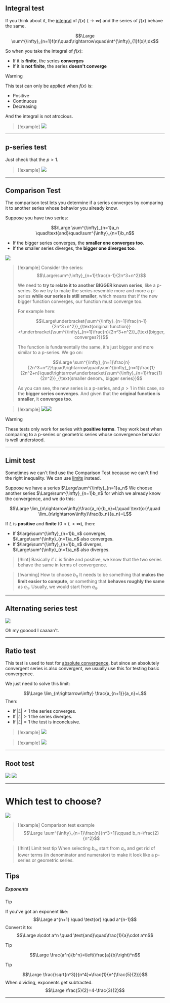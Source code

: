 ## Integral test

If you think about it, the [integral](4.%20Indefinite%20Integrals.md) of $f(x)$ ($\rightarrow \infty$) and the series of $f(x)$ behave the same.

$$\Large \sum^{\infty}_{n=1}f(n)\quad\rightarrow\quad\int^{\infty}_{1}f(x)\;dx$$

So when you take the integral of $f(x)$:
- If it is **finite**, the series **converges**
- If it is **not finite**, the series **doesn't converge**

> [!warning]
> This test can only be applied when $f(x)$ is:
> - Positive
> - Continuous
> - Decreasing
>   
> And the integral is not atrocious.

> [!example]
> ![](../z_images/Pasted%20image%2020250502192837.png)

---

## p-series test

Just check that the $p>1$.

> [!example]
![](../z_images/Pasted%20image%2020250502193254.png)

---

## Comparison Test

The comparison test lets you determine if a series converges by comparing it to another series whose behavior you already know.

Suppose you have two series:

$$\Large \sum^{\infty}_{n=1}a_n \quad\text{and}\quad\sum^{\infty}_{n=1}b_n$$

- If the bigger series converges, the **smaller one converges too**. 
- If the smaller series diverges, the **bigger one diverges too**.

![](../z_images/Senza%20titodsfsdfsdflo.png)

> [!example]
> Consider the series:
> $$\Large\sum^{\infty}_{n=1}\frac{n-1}{2n^3+n^2}$$
> 
> We need to **try to relate it to another BIGGER known series**, like a p-series.
> So we try to make the series resemble more and more a p-series **while our series is still smaller**, which means that if the new bigger function converges, our function must converge too.
> 
> For example here:
> 
> $$\Large\underbracket{\sum^{\infty}_{n=1}\frac{n-1}{2n^3+n^2}}_{\text{original function}}<\underbracket{\sum^{\infty}_{n=1}\frac{n}{2n^3+n^2}}_{\text{bigger, converges?}}$$
> 
> The function is fundamentally the same, it's just bigger and more similar to a p-series.
> We go on:
> 
> $$\Large \sum^{\infty}_{n=1}\frac{n}{2n^3+n^2}\quad\rightarrow\quad\sum^{\infty}_{n=1}\frac{1}{2n^2+n}\quad\rightarrow\underbracket{\sum^{\infty}_{n=1}\frac{1}{2n^2}}_{\text{smaller denom., bigger series}}$$
> 
> 
> As you can see, the new series is a p-series, and $p>1$ in this case, so the **bigger series converges**. 
> And given that the **original function is smaller**, it **converges too**.

> [!example]
> ![](../z_images/Pasted%20image%2020250503113500.png)![](../z_images/Pasted%20image%2020250503113516.png)

> [!warning] 
> These tests only work for series with **positive terms**. 
> They work best when comparing to a p-series or geometric series whose convergence behavior is well understood.
> 
> 

---

## Limit test

Sometimes we can't find use the Comparison Test because we can't find the right inequality. We can use [limits](../Calculus/Limits.md) instead.

Suppose we have a series $\Large\sum^{\infty}_{n=1}a_n$
We choose another series $\Large\sum^{\infty}_{n=1}b_n$ for which we already know the convergence, and we do this:

$$\Large \lim_{n\rightarrow\infty}\frac{a_n}{b_n}=L\quad \text{or}\quad \lim_{n\rightarrow\infty}\frac{b_n}{a_n}=L$$

If $L$ is **positive** and **finite** ($0<L<\infty$), then:
- If $\large\sum^{\infty}_{n=1}b_n$ converges, $\Large\sum^{\infty}_{n=1}a_n$ also converges.
- If $\large\sum^{\infty}_{n=1}b_n$ diverges, $\Large\sum^{\infty}_{n=1}a_n$ also diverges.

> [!hint]
> Basically if $L$ is finite and positive, we know that the two series behave the same in terms of convergence.

> [!warning] How to choose $b_n$
> It needs to be something that **makes the limit easier to compute**, or something that **behaves roughly the same** as $a_n$.
> Usually, we would start from $a_n$.

---

## Alternating series test

![](../z_images/Pasted%20image%2020250503163616.png)

Oh my gooood I caaaan't.

---

## Ratio test

This test is used to test for [absolute convergence](1.%20Series.md#^37da2b), but since an absolutely convergent series is also convergent, we usually use this for testing basic convergence.

We just need to solve this limit:

$$\Large \lim_{n\rightarrow\infty} \frac{a_{n+1}}{a_n}=L$$
Then:
- If $|L| < 1$ the series converges.
- If $|L|> 1$ the series diverges.
- If $|L| = 1$ the test is inconclusive.

> [!example]
> ![](../z_images/Pasted%20image%2020250504171341.png)

> [!example]
> ![](../z_images/Pasted%20image%2020250504171403.png)

---

## Root test

![](../z_images/Pasted%20image%2020250504174733.png)
![](../z_images/Pasted%20image%2020250504174847.png)

---

# Which test to choose?

![](../z_images/Pasted%20image%2020250504175104.png)

> [!example] Comparison test example
> $$\Large \sum^{\infty}_{n=1}\frac{n}{n^3+1}\qquad b_n=\frac{2}{n^2}$$

> [!hint] Limit test tip
> When selecting $b_n$, start from $a_n$ and get rid of lower terms (in denominator and numerator) to make it look like a p-series or geometric series.

## Tips

##### Exponents

> [!tip]
> If you've got an exponent like:
> $$\Large a^{n+1} \quad \text{or} \quad a^{n-1}$$
> Convert it to:
> $$\Large a\cdot a^n \quad \text{and}\quad\frac{1}{a}\cdot a^n$$

> [!tip]
> $$\Large \frac{a^n}{b^n}=\left(\frac{a}{b}\right)^n$$

> [!tip]
> $$\Large \frac{\sqrt{n^3}}{n^4}=\frac{1}{n^{\frac{5}{2}}}$$
> When dividing, exponents get subtracted. 
> $$\Large \frac{5}{2}=4-\frac{3}{2}$$

---

